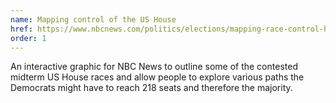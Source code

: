 ```yaml
---
name: Mapping control of the US House
href: https://www.nbcnews.com/politics/elections/mapping-race-control-house-n906076
order: 1
---
```


An interactive graphic for NBC News to outline some of the contested midterm US House races and allow people to explore various paths the Democrats might have to reach 218 seats and therefore the majority.